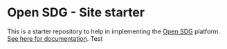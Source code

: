 # Open SDG - Site starter


This is a starter repository to help in implementing the [Open SDG](https://github.com/open-sdg/open-sdg) platform. [See here for documentation](https://open-sdg.readthedocs.io).
Test
